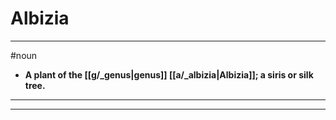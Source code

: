 # Albizia
---
#noun
- **A plant of the [[g/_genus|genus]] [[a/_albizia|Albizia]]; a siris or silk tree.**
---
---
